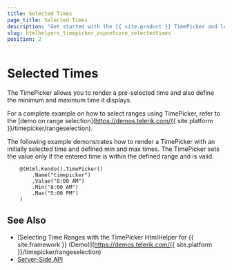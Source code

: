 ```yaml
---
title: Selected Times
page_title: Selected Times
description: "Get started with the {{ site.product }} TimePicker and learn how to set selected times and time ranges in the TimePicker."
slug: htmlhelpers_timepicker_aspnetcore_selectedtimes
position: 2
---
```


# Selected Times

The TimePicker allows you to render a pre-selected time and also define the minimum and maximum time it displays.

For a complete example on how to select ranges using TimePicker, refer to the [demo on range selection](https://demos.telerik.com/{{ site.platform }}/timepicker/rangeselection).

The following example demonstrates how to render a TimePicker with an initially selected time and defined min and max times. The TimePicker sets the value only if the entered time is within the defined range and is valid.

```Razor
    @(Html.Kendo().TimePicker()
        .Name("timepicker")
        .Value("8:00 AM")
        .Min("8:00 AM")
        .Max("5:00 PM")
    )
```

## See Also

* [Selecting Time Ranges with the TimePicker HtmlHelper for {{ site.framework }} (Demo)](https://demos.telerik.com/{{ site.platform }}/timepicker/rangeselection)
* [Server-Side API](/api/timepicker)
